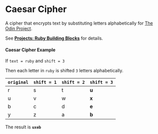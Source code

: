# Caesar Cipher

A cipher that encrypts text by substituting letters alphabetically for [The Odin Project](http://www.theodinproject.com/).

See **[Projects: Ruby Building Blocks](http://www.theodinproject.com/ruby-programming/building-blocks)** for details.

#### Caesar Cipher Example

If `text = ruby` and `shift = 3`

Then each letter in `ruby` is shifted `3` letters alphabetically.

`original` | `shift = 1` | `shift = 2` | `shift = 3`
-----------|-------------|-------------|------------
r | s | t | **u**
u | v | w | **x**
b | c | d | **e**
y | z | a | **b**

The result is **`uxeb`**
